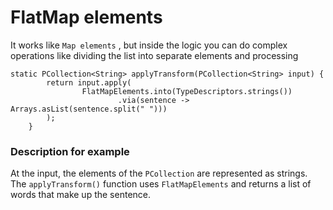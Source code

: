 # FlatMap elements 

It works like `Map elements` , but inside the logic you can do complex operations like dividing the list into separate elements and processing

```
static PCollection<String> applyTransform(PCollection<String> input) {
        return input.apply(
                FlatMapElements.into(TypeDescriptors.strings())
                        .via(sentence -> Arrays.asList(sentence.split(" ")))
        );
    }
```

### Description for example 

At the input, the elements of the `PCollection` are represented as strings. The `applyTransform()` function uses `FlatMapElements` and returns a list of words that make up the sentence.